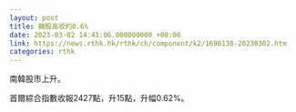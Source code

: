 ```yaml
---
layout: post
title: 韓股高收約0.6%
date: 2023-03-02 14:41:06.000000000 +08:00
link: https://news.rthk.hk/rthk/ch/component/k2/1690138-20230302.htm
categories: rthk
---
```


南韓股市上升。

首爾綜合指數收報2427點，升15點，升幅0.62%。
